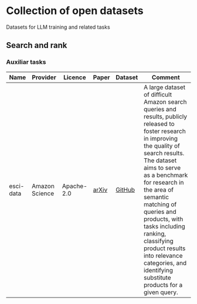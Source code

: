 # Collection of open datasets
Datasets for LLM training and related tasks

## Search and rank

### Auxiliar tasks

| Name | Provider | Licence | Paper | Dataset | Comment |
| ---- | -------- | ------- | ----- | ------- | ------- |
| esci-data | Amazon Science | Apache-2.0 | [arXiv](https://arxiv.org/abs/2206.06588) | [GitHub](https://github.com/amazon-science/esci-data) | A large dataset of difficult Amazon search queries and results, publicly released to foster research in improving the quality of search results. The dataset aims to serve as a benchmark for research in the area of semantic matching of queries and products, with tasks including ranking, classifying product results into relevance categories, and identifying substitute products for a given query. |
